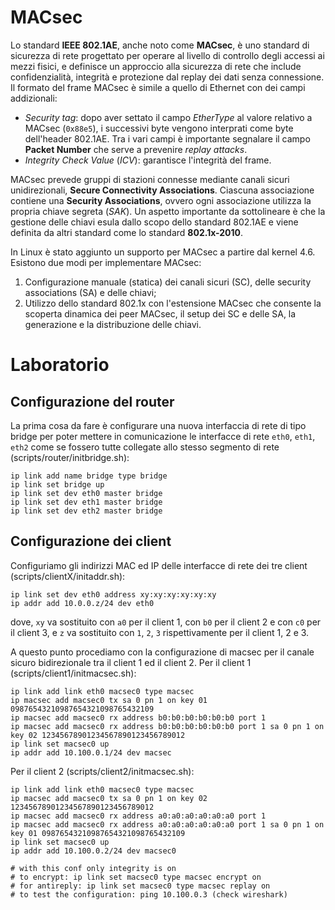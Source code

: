 # MACsec
Lo standard **IEEE 802.1AE**, anche noto come **MACsec**, è uno standard di sicurezza di rete progettato per operare al livello di controllo degli accessi ai mezzi fisici, e definisce un approccio alla sicurezza di rete che include confidenzialità, integrità e protezione dal replay dei dati senza connessione. Il formato del frame MACsec è simile a quello di Ethernet con dei campi addizionali:
* *Security tag*: dopo aver settato il campo *EtherType* al valore relativo a MACsec (```0x88e5```), i successivi byte vengono interprati come byte dell'header 802.1AE. Tra i vari campi è importante segnalare il campo **Packet Number** che serve a prevenire *replay attacks*.
* *Integrity Check Value* (*ICV*): garantisce l'integrità del frame.

MACsec prevede gruppi di stazioni connesse mediante canali sicuri unidirezionali, **Secure Connectivity Associations**. Ciascuna associazione contiene una **Security Associations**, ovvero ogni associazione utilizza la propria chiave segreta (*SAK*). Un aspetto importante da sottolineare è che la gestione delle chiavi esula dallo scopo dello standard 802.1AE e viene definita da altri standard come lo standard **802.1x-2010**.

In Linux è stato aggiunto un supporto per MACsec a partire dal kernel 4.6. Esistono due modi per implementare MACsec:
1. Configurazione manuale (statica) dei canali sicuri (SC), delle security associations (SA) e delle chiavi;
2. Utilizzo dello standard 802.1x con l'estensione MACsec che consente la scoperta dinamica dei peer MACsec, il setup dei SC e delle SA, la generazione e la distribuzione delle chiavi.

# Laboratorio

## Configurazione del router
La prima cosa da fare è configurare una nuova interfaccia di rete di tipo bridge per poter mettere in comunicazione le interfacce di rete ```eth0```, ```eth1```, ```eth2``` come se fossero tutte collegate allo stesso segmento di rete (scripts/router/initbridge.sh):
```
ip link add name bridge type bridge
ip link set bridge up
ip link set dev eth0 master bridge
ip link set dev eth1 master bridge
ip link set dev eth2 master bridge
```

## Configurazione dei client
Configuriamo gli indirizzi MAC ed IP delle interfacce di rete dei tre client (scripts/clientX/initaddr.sh):
```
ip link set dev eth0 address xy:xy:xy:xy:xy:xy
ip addr add 10.0.0.z/24 dev eth0
```
dove, ```xy``` va sostituito con ```a0``` per il client 1, con ```b0``` per il client 2 e con ```c0``` per il client 3, e ```z``` va sostituito con ```1```, ```2```, ```3``` rispettivamente per il client 1, 2 e 3. 

A questo punto procediamo con la configurazione di macsec per il canale sicuro bidirezionale tra il client 1 ed il client 2. Per il client 1 (scripts/client1/initmacsec.sh):
```
ip link add link eth0 macsec0 type macsec
ip macsec add macsec0 tx sa 0 pn 1 on key 01 09876543210987654321098765432109
ip macsec add macsec0 rx address b0:b0:b0:b0:b0:b0 port 1
ip macsec add macsec0 rx address b0:b0:b0:b0:b0:b0 port 1 sa 0 pn 1 on key 02 12345678901234567890123456789012
ip link set macsec0 up
ip addr add 10.100.0.1/24 dev macsec
```

Per il client 2 (scripts/client2/initmacsec.sh):
```
ip link add link eth0 macsec0 type macsec
ip macsec add macsec0 tx sa 0 pn 1 on key 02 12345678901234567890123456789012
ip macsec add macsec0 rx address a0:a0:a0:a0:a0:a0 port 1
ip macsec add macsec0 rx address a0:a0:a0:a0:a0:a0 port 1 sa 0 pn 1 on key 01 09876543210987654321098765432109
ip link set macsec0 up
ip addr add 10.100.0.2/24 dev macsec0

# with this conf only integrity is on
# to encrypt: ip link set macsec0 type macsec encrypt on
# for antireply: ip link set macsec0 type macsec replay on 
# to test the configuration: ping 10.100.0.3 (check wireshark)
```
